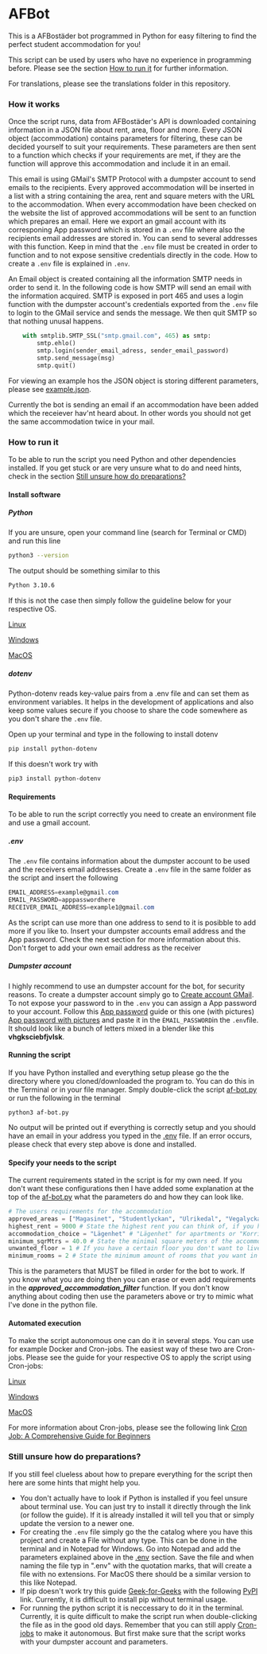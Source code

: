 # AFBot

This is a AFBostäder bot programmed in Python for easy filtering to find the perfect student accommodation for you!

This script can be used by users who have no experience in programming before. Please see the section [How to run it](#how-to-run-it) for further information.

For translations, please see the translations folder in this repository.

### How it works

Once the script runs, data from AFBostäder's API is downloaded containing information in a JSON file about rent, area, floor and more.
Every JSON object (accommodation) contains parameters for filtering, these can be decided yourself to suit your requirements. These parameters are then sent to a function which checks if your requirements are met, if they are the function will approve this accommodation and include it in an email.

This email is using GMail's SMTP Protocol with a dumpster account to send emails to the recipients. Every approved accommodation will be inserted in a list with a string containing the area, rent and square meters with the URL to the accommodation. When every accommodation have been checked on the website the list of approved accommodations will be sent to an function which prepares an email. Here we export an gmail account with its corresponing App password which is stored in a ```.env``` file where also the recipients email addresses are stored in. You can send to several addresses with this function. Keep in mind that the ```.env``` file must be created in order to function and to not expose sensitive credentials directly in the code. How to create a ```.env``` file is explained in ```.env```. 

An Email object is created containing all the information SMTP needs in order to send it. In the following code is how SMTP will send an email with the information acquired. SMTP is exposed in port 465 and uses a login function with the dumpster account's credentials exported from the ```.env``` file to login to the GMail service and sends the message. We then quit SMTP so that nothing unusal happens.

```python
    with smtplib.SMTP_SSL("smtp.gmail.com", 465) as smtp:
        smtp.ehlo()
        smtp.login(sender_email_adress, sender_email_password)
        smtp.send_message(msg)
        smtp.quit()
```

For viewing an example hos the JSON object is storing different parameters, please see [example.json](example.json).

Currently the bot is sending an email if an accommodation have been added which the receiever hav'nt heard about. In other words you should not get the same accommodation twice in your mail.


### How to run it

To be able to run the script you need Python and other dependencies installed.
If you get stuck or are very unsure what to do and need hints, check in the section [Still unsure how do preparations?](#still-unsure-how-do-preparations)

#### Install software
##### Python
If you are unsure, open your command line (search for Terminal or CMD) and run this line
```bash
python3 --version
```
The output should be something similar to this
```bash
Python 3.10.6
```
If this is not the case then simply follow the guideline below for your respective OS.

[Linux](https://docs.python-guide.org/starting/install3/linux/)

[Windows](https://www.digitalocean.com/community/tutorials/install-python-windows-10    )

[MacOS](https://www.dataquest.io/blog/installing-python-on-mac/)


##### dotenv

Python-dotenv reads key-value pairs from a .env file and can set them as environment variables. It helps in the development of applications and also keep some values secure if you choose to share the code somewhere as you don't share the ```.env``` file.

Open up your terminal and type in the following to install dotenv
```bash
pip install python-dotenv
```
If this doesn't work try with
```bash
pip3 install python-dotenv
```


#### Requirements
To be able to run the script correctly you need to create an environment file and use a gmail account.

##### .env
The ```.env``` file contains information about the dumpster account to be used and the receivers email addresses. Create a ```.env``` file in the same folder as the script and insert the following

```c#
EMAIL_ADDRESS=example@gmail.com
EMAIL_PASSWORD=apppasswordhere
RECEIVER_EMAIL_ADDRESS=example1@gmail.com
```

As the script can use more than one address to send to it is posibble to add more if you like to. Insert your dumpster accounts email address and the App password. Check the next section for more information about this. Don't forget to add your own email address as the receiver

##### Dumpster account
I highly recommend to use an dumpster account for the bot, for security reasons. To create a dumpster account simply go to [Create account GMail](https://support.google.com/mail/answer/56256?hl=en). To not expose your password to in the ```.env``` you can assign a App password to your account. Follow this [App password](https://support.google.com/mail/answer/185833?hl=en-GB) guide or this one (with pictures) [App password with pictures](https://devanswers.co/create-application-specific-password-gmail/) and paste it in the ```ÈMAIL_PASSWORD```in the ```.env```file.  It should look like a bunch of letters mixed in a blender like this **vhgksciebfjvlsk**. 

#### Running the script

If you have Python installed and everything setup please go the the directory where you cloned/downloaded the program to. You can do this in the Terminal or in your file manager.
Smply double-click the script [af-bot.py](af-bot.py) or run the following in the terminal
```
python3 af-bot.py
```
No output will be printed out if everything is correctly setup and you should have an email in your address you typed in the [.env](#.env) file. If an error occurs, please check that every step above is done and installed.


#### Specify your needs to the script

The current requirements stated in the script is for my own need. If you don't want these configurations then I have added some explanation at the top of the [af-bot.py](af-bot.py) what the parameters do and how they can look like. 

```python
# The users requirements for the accommodation
approved_areas = ["Magasinet", "Studentlyckan", "Ulrikedal", "Vegalyckan"] # The areas to choose from is stated here https://www.afbostader.se/lediga-bostader/bostadsomraden/, just type the name with "" and separate each name with a ,
highest_rent = 9000 # State the highest rent you can think of, if you have no upper limit then type in a very high number
accommodation_choice = "Lägenhet" # "Lägenhet" for apartments or "Korridorrum" for corridor rooms
minimum_sqrMtrs = 40.0 # State the minimal square meters of the accommodation, if size isn't a problm just type in a very low number
unwanted_floor = 1 # If you have a certain floor you don't want to live in type this in, only works for one floor
minimum_rooms = 2 # State the minimum amount of rooms that you want in the accommodation, only applicable for "Lägenhet"
```

This is the parameters that MUST be filled in order for the bot to work. If you know what you are doing then you can erase or even add requirements in the ***approved_accommodation_filter*** function. If you don't know anything about coding then use the parameters above or try to mimic what I've done in the python file.


#### Automated execution

To make the script autonomous one can do it in several steps. You can use for example Docker and Cron-jobs.
The easiest way of these two are Cron-jobs. Please see the guide for your respective OS to apply the script using Cron-jobs:

[Linux](https://www.freecodecamp.org/news/cron-jobs-in-linux/)

[Windows](https://active-directory-wp.com/docs/Usage/How_to_add_a_cron_job_on_Windows/index.html)

[MacOS](https://anvilproject.org/guides/content/creating-links)

For more information about Cron-jobs, please see the following link [Cron Job: A Comprehensive Guide for Beginners](https://www.hostinger.com/tutorials/cron-job)


### Still unsure how do preparations?

If you still feel clueless about how to prepare everything for the script then here are some hints that might help you.

- You don't actually have to look if Python is installed if you feel unsure about terminal use. You can just try to install it directly through the link (or follow the guide). If it is already installed it will tell you that or simply update the version to a newer one.
- For creating the ```.env``` file simply go the the catalog where you have this project and create a File without any type. This can be done in the terminal and in Notepad for Windows. Go into Notepad and add the parameters explained above in the [.env](#.env) section. Save the file and when naming the file typ in ".env" with the quotation marks, that will create a file with no extensions. For MacOS there should be a similar version to this like Notepad.
- If pip doesn't work try this guide [Geek-for-Geeks](https://www.geeksforgeeks.org/how-to-install-python-libraries-without-using-the-pip-command/) with the following [PyPI](https://pypi.org/project/python-dotenv/) link. Currently, it is difficult to install pip without terminal usage.
- For running the python script it is neccessary to do it in the terminal. Currently, it is quite difficult to make the script run when double-clicking the file as in the good old days. Remember that you can still apply [Cron-jobs](#automated-execution) to make it autonomous. But first make sure that the script works with your dumpster account and parameters.

